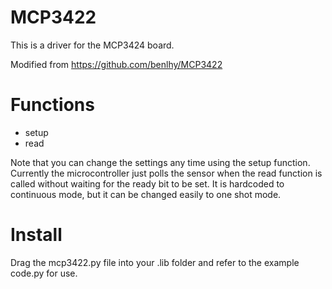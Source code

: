 # MCP3422
This is a driver for the MCP3424 board.

Modified from https://github.com/benlhy/MCP3422

# Functions
* setup
* read

Note that you can change the settings any time using the setup function. Currently the microcontroller just polls the sensor when the read function is called without waiting for the ready bit to be set. It is hardcoded to continuous mode, but it can be changed easily to one shot mode.

# Install
Drag the mcp3422.py file into your .lib folder and refer to the example code.py for use.